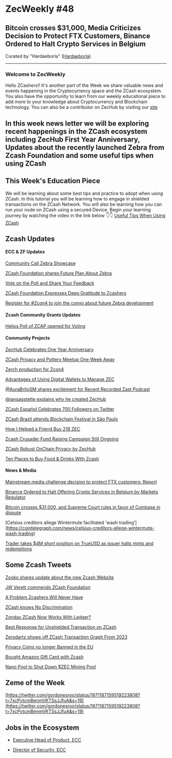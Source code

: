 # ZecWeekly #48
Bitcoin crosses $31,000, Media Criticizes Decision to Protect FTX Customers, Binance Ordered to Halt Crypto Services in Belgium
---

Curated by "Hardaeborla" ([Hardaeborla](https://twitter.com/ayanlajaadebola))

---

### Welcome to ZecWeekly
Hello ZCashers!! It's another part of the Week we share valuable news and events happening in the Cryptocurrency space and the ZCash ecosystem. You also have the opportunity to learn from our weekly educational piece to add more to your knowledge about Cryptocurrency and Blockchain technology. You can also be a contributor on ZecHub by visiting our [site](https://wiki.zechub.xyz/contribute) 

In this week news letter we will be exploring recent happenings in the ZCash ecosystem including ZecHub First Year Anniversary, Updates about the recently launched Zebra from Zcash Foundation and some useful tips when using ZCash 
---

## This Week's Education Piece 
We will be learning about some best tips and practice to adopt when using ZCash. In this tutorial you will be learning how to engage in shielded transactions on the ZCash Network. You will also be learning how you can run your node on ZCash using a secured Device. Begin your learning journey by watching the video in the link below 👇👇
[Useful Tips When Using ZCash](https://youtu.be/tEfQaYPV0UE) 

## Zcash Updates


#### ECC & ZF Updates

[Community Call Zebra Showcase](https://twitter.com/ZcashFoundation/status/1671986523254685697?t=INR8_P-4AjdkPxVu_pbL1g&s=19) 

[ZCash Foundation shares Future Plan About Zebra](https://twitter.com/ZcashFoundation/status/1671282696885084161?t=bkASjKICLpZM269bcNAtDA&s=19) 

[Vote on the Poll and Share Your Feedback](https://twitter.com/ZcashFoundation/status/1671568835596386316?t=5jyk_44e9DZH5Cy3oleUuw&s=19) 

[ZCash Foundation Expresses Deep Gratitude to Zcashers](https://twitter.com/ZcashFoundation/status/1671568756038828054?t=sPjk8mrmob8uZ02s2hPJtw&s=19) 

[Register for #Zcon4 to join the convo about future Zebra development](https://twitter.com/ZcashFoundation/status/1671572630040723465?t=wCaeLRzb5dhwqb7OMVKNYA&s=19) 










#### Zcash Community Grants Updates

[Helios Poll of ZCAP opened for Voting](https://twitter.com/ZcashFoundation/status/1671205944045318182?t=9reRyONEY7oDeDTCKLF_-A&s=19) 




#### Community Projects

[ZecHub Celebrates One Year Anniversary](https://youtu.be/NPYJZRopXGY) 

[ZCash Privacy and Pottery Meetup One Week Away](https://twitter.com/mad_paiement/status/1671913834393784321?t=SUAmjQ5aCI1MfnlJ93Joqw&s=19) 

[Zerch production for Zcon4](https://twitter.com/AuraBritoSM/status/1671560014861852672?t=FUWUOaKRUMu5_vVrwQUQeg&s=19) 

[Advantages of Using Digital Wallets to Manage ZEC](https://twitter.com/ZingoLabs/status/1671518940663627780?t=dulX7UgzRswLQvwJG-N-qA&s=19) 

[@AuraBritoSM shares excitement for Recent Recorded Zast Podcast](https://twitter.com/AuraBritoSM/status/1671945147263713288?t=1XE6pP2EDJWkv0sDeRMGeQ&s=19) 

[@iansagstette explains why he created ZecHub](https://twitter.com/DigitalCashNet/status/1671611865451966464?t=6vnW8NIN1nIkRTbdPks-EQ&s=19) 

[ZCash Español Celebrates 700 Followers on Twitter](https://twitter.com/zcashesp/status/1671623662716198916?t=xK3y-_TQliIotkXWUKAzvg&s=19) 


[ZCash Brazil attends Blockchain Festival in São Paulo](https://twitter.com/zcashbrazil/status/1671904591057649667?t=r1WsBZHgPJyRw6199dhWNw&s=19) 


[How I Helped a Friend Buy 218 ZEC](https://twitter.com/ZcashRussia/status/1672643682640572416?t=waC-W_xJT4r0j3Qc6N2KjA&s=19) 

[Zcash Crusader Fund Raising Campaign Still Ongoing](https://twitter.com/ZcashCrusader/status/1671823682451435522?t=AlPlZVmoMa7LM4HXUsoaxQ&s=19) 

[ZCash Robust OnChain Privacy by ZecHub](https://twitter.com/ZecHub/status/1671167043788505089?t=3nozsvUA26M0jzTRM11mhA&s=19) 

[Ten Places to Buy Food & Drinks With Zcash](https://twitter.com/paywithzcash/status/1671568961144487941?t=0_CH2WWyhlmuiAy_q5LEpw&s=19) 

#### News & Media
[Mainstream media challenge decision to protect FTX customers: Report](https://cointelegraph.com/news/media-outlets-challenge-privacy-ftx-customers) 

[Binance Ordered to Halt Offering Crypto Services in Belgium by Markets Regulator](https://www.google.com/amp/s/www.coindesk.com/policy/2023/06/23/binance-ordered-to-immediately-halt-offering-crypto-services-in-belgium-by-markets-regulator/%3foutputType=amp) 

[Bitcoin crosses $31,000, and Supreme Court rules in favor of Coinbase in dispute](https://www.cnbc.com/video/2023/06/23/bitcoin-crosses-31000-supreme-court-rules-coinbase-cnbc-crypto-world.html) 

[Celsius creditors allege Wintermute facilitated ‘wash trading’] (https://cointelegraph.com/news/celsius-creditors-allege-wintermute-wash-trading) 

[Trader takes $4M short position on TrueUSD as issuer halts mints and redemptions](https://cointelegraph.com/news/trader-takes-4m-short-position-true-usd-issuer-halts-mints-redemptions) 





## Some Zcash Tweets
[Zooko shares update about the new Zcash Website](https://twitter.com/zooko/status/1671914018829914114?t=XbvUsJjoO74T6QPcWN7s3g&s=19)

[JW Verett commends ZCash Foundation](https://twitter.com/JWVerret/status/1671614849795670017?t=n9POl-rfzh3Z4SQXNg5anQ&s=19) 

[A Problem Zcashers Will Never Have](https://twitter.com/zkSnak3/status/1672557887665631234?t=UfvDcz0hSKXkmOGhSrWGEQ&s=19) 


[ZCash knows No Discrimination](https://twitter.com/aarnott/status/1672222835299987456?t=oZBKSPNo4AxhsPY93_TcAg&s=19) 

[Zondax ZCash Now Works With Ledger?](https://twitter.com/decentralistdan/status/1672014284837068805?t=fkKNif2v4b0l5-Cg-BPEWQ&s=19) 

[Best Response for Unshielded Transaction on ZCash](https://twitter.com/Blue_Galtz/status/1671652189272518657?t=4TebEDhs_ypoY-012GzErw&s=19) 


[Zerodartz shows off ZCash Transaction Graph From 2023](https://twitter.com/zerodartz/status/1671656643551977473?t=OdvjdVwD_RGlS09_2-tHvw&s=19) 


[Privacy Coins no longer Banned in the EU](https://twitter.com/beczka2006/status/1671224544693026817?t=ZcniYscPirG2LcMdxn7rZA&s=19) 

[Bought Amazon Gift Card with Zcash](https://twitter.com/paywithzcash/status/1670165011661045760?t=mQKhN9Nm39sECaz6G69Chw&s=19) 


[Nano Pool to Shut Down $ZEC Mining Pool](https://twitter.com/nanopool_org/status/1670201817165365248?t=PoitpAzS90pykIa9xoniFA&s=19) 





## Zeme of the Week
[https://twitter.com/gordonesroo/status/1671187159519223808?t=7xcPvtcmBenmVKTSsJJfuA&s=19](https://twitter.com/gordonesroo/status/1671187159519223808?t=7xcPvtcmBenmVKTSsJJfuA&s=19) 

## Jobs in the Ecosystem

- [Executive Head of Product, ECC](https://apply.workable.com/electric-coin-company/j/6ACEC09B90/)

- [Director of Security, ECC](https://apply.workable.com/electric-coin-company/j/E68A4C20E2/)
